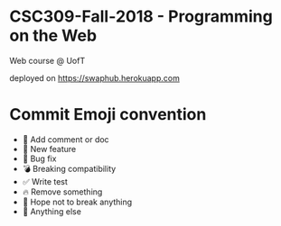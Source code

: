 # CSC309-Fall-2018 - Programming on the Web
Web course @ UofT

deployed on https://swaphub.herokuapp.com



# Commit Emoji convention

- :memo: Add comment or doc
- :gift: New feature
- :bug: Bug fix
- :bomb: Breaking compatibility
- :white_check_mark: Write test
- :fire: Remove something
- :pray: Hope not to break anything
- :beer: Anything else
